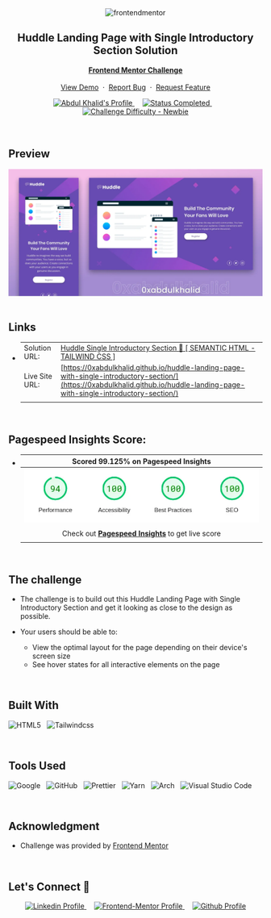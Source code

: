 <div align="center">

  <img src="https://www.frontendmentor.io/static/images/logo-mobile.svg" alt="frontendmentor" width="80">

  <h2 align="center">Huddle Landing Page with Single Introductory Section Solution</h2>
  <p align="center">
    <a href="https://www.frontendmentor.io/challenges/huddle-landing-page-with-a-single-introductory-section-B_2Wvxgi0" target="_blank"><strong>Frontend Mentor Challenge</strong></a>
    <br />
    <br />
    <a href="https://0xabdulkhalid.github.io/huddle-landing-page-with-single-introductory-section/" target="_blank">View Demo</a>
    &nbsp;·&nbsp;
    <a href="https://github.com/0xabdulkhalid/huddle-landing-page-with-single-introductory-section/issues" target="_blank">Report Bug</a>
    &nbsp;·&nbsp;
    <a href="https://github.com/0xabdulkhalid/huddle-landing-page-with-single-introductory-section/issues" target="_blank">Request Feature</a>
  </p>
</div>

<!-- Badges -->
<div align="center">
  <!-- Profiles -->
  <a href="https://www.frontendmentor.io/profile/0xabdulkhalid" target="_blank">
    <img src="https://img.shields.io/badge/Profile-0xAbdulKhalid-fefefe?style=for-the-badge&logo=frontendmentor" alt="Abdul Khalid's Profile">
  </a> &nbsp;&nbsp;&nbsp;

  <!-- Status -->
  <a href="#">
    <img src="https://img.shields.io/badge/Status-Completed-00CE80?style=for-the-badge" alt="Status Completed">
  </a> &nbsp;&nbsp;&nbsp;

  <!-- Difficulty -->
  <a href="https://www.frontendmentor.io/challenges?difficulties=1"  target="_blank">
    <img src="https://img.shields.io/badge/Difficulty-Newbie-61BECD?style=for-the-badge&logo=frontendmentor" alt="Challenge Difficulty - Newbie">
  </a>

</div>
<br />
<br />



## **Preview**

<div align='center'>
<img src='./design/preview.webp' alt='Huddle Landing Page with Single Introductory Section solution preview image'>
</div>


<br>

## **Links**

- |||
  | :----- | :----- |
  | Solution URL: | [Huddle Single Introductory Section 🎯 [ SEMANTIC HTML - TAILWIND CSS ]](https://www.frontendmentor.io/solutions/huddle-single-introductory-section-semantic-html-tailwind-css-NijZqsJ0kb) |
  | Live Site URL: | [https://0xabdulkhalid.github.io/huddle-landing-page-with-single-introductory-section/](https://0xabdulkhalid.github.io/huddle-landing-page-with-single-introductory-section/) |
  |||


<br>

## Pagespeed Insights Score:

- | Scored 99.125% on Pagespeed Insights |
  | :-----: |
  | <img src='./images/pagespeed-score.webp' alt='99.125% scored on pagespeed insights'> |
  |  |
  | Check out [**Pagespeed Insights**](https://pagespeed.web.dev/analysis/https-0xabdulkhalid-github-io-huddle-landing-page-with-single-introductory-section/uksoqtv0ha?form_factor=mobile) to get live score |
  |||

<br>


## The challenge

- The challenge is to build out this Huddle Landing Page with Single Introductory Section and get it looking as close to the design as possible.

- Your users should be able to: 
  - View the optimal layout for the page depending on their device's screen size
  - See hover states for all interactive elements on the page

<br>


## **Built With**

 ![HTML5](https://img.shields.io/badge/html5-%23E34F26.svg?style=for-the-badge&logo=html5&logoColor=white) &nbsp; ![Tailwindcss](https://img.shields.io/badge/Tailwind_CSS-38B2AC?style=for-the-badge&logo=tailwind-css&logoColor=white) 


<br>

## **Tools Used**

![Google](https://img.shields.io/badge/google-DA4437?style=for-the-badge&logo=google&logoColor=white) &nbsp; ![GitHub](https://img.shields.io/badge/github-0D1117.svg?style=for-the-badge&logo=github&logoColor=white) &nbsp; ![Prettier](https://img.shields.io/badge/prettier-1A2C34?style=for-the-badge&logo=prettier&logoColor=F7BA3E) &nbsp; ![Yarn](https://img.shields.io/badge/Yarn-2C8EBB?style=for-the-badge&logo=yarn&logoColor=white) &nbsp; ![Arch](https://img.shields.io/badge/Arch%20Linux-1793D1?logo=arch-linux&logoColor=fff&style=for-the-badge) &nbsp; ![Visual Studio Code](https://img.shields.io/badge/VS%20Code-0078d7.svg?style=for-the-badge&logo=visual-studio-code&logoColor=white) 


<br>

## **Acknowledgment**

* Challenge was provided by [Frontend Mentor](https://www.frontendmentor.io)

<br>

## **Let's Connect 👋**

<div align=center>

  <a href="https://linkedin.com/in/0xabdulkhalid" target="_blank">
    <img src="https://img.shields.io/badge/linkedin%20Profile-%2300acee.svg?color=405DE6&style=for-the-badge&logo=linkedin&logoColor=white" alt="Linkedin Profile">
  </a>&nbsp;&nbsp;&nbsp;

  <a href="https://www.frontendmentor.io/profile/0xabdulkhalid" target="_blank">
    <img src="https://img.shields.io/badge/FEM%20Profile-f8f9f8?style=for-the-badge&logo=Frontend-Mentor&logoColor=black" alt="Frontend-Mentor Profile">
  </a> &nbsp;&nbsp;&nbsp;

  <a href="https://www.github.com/0xabdulkhalid/" target="_blank">
    <img src="https://img.shields.io/badge/Github%20Profile-131313?style=for-the-badge&logo=github&logoColor=white" alt="Github Profile">
  </a>

</div>

<br>
